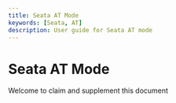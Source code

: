 ```yaml
---
title: Seata AT Mode
keywords: [Seata, AT]
description: User guide for Seata AT mode
---
```


# Seata AT Mode

Welcome to claim and supplement this document